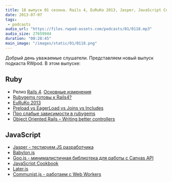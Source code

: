 ```yaml
---
title: 18 выпуск 01 сезона. Rails 4, EuRuKo 2013, Jasper, JavaScript Cookbook и прочее
date: 2013-07-07
tags:
 - podcasts
audio_url: "https://files.rwpod-assets.com/podcasts/01/0118.mp3"
audio_size: 27659944
duration: "00:28:45"
main_image: "/images/static/01/0118.png"
---
```


Добрый день уважаемые слушатели. Представляем новый выпуск подкаста RWpod. В этом выпуске:

## Ruby

 - Релиз [Rails 4](http://weblog.rubyonrails.org/2013/6/25/Rails-4-0-final/). [Основные изменения](http://blog.remarkablelabs.com/2012/11/rails-4-countdown-to-2013)
 - [Rubygems готовы к Rails4?](http://ready4rails4.net/)
 - [EuRuKo 2013](http://leonid.shevtsov.me/ru/euruko-2013-thoughts)
 - [Preload vs EagerLoad vs Joins vs Includes](http://blog.bigbinary.com/2013/07/01/preload-vs-eager-load-vs-joins-vs-includes.html)
 - [Про слабые зависимости в rubygems](https://discuss.gemnasium.com/t/weak-dependencies/40)
 - [Object Oriented Rails – Writing better controllers](http://pivotallabs.com/object-oriented-rails-writing-better-controllers/)

## JavaScript

 - [Jasper - тестируем JS разработчика](http://kalisjoshua.github.io/Jasper/)
 - [Babylon.js](http://blogs.msdn.com/b/eternalcoding/archive/2013/06/27/babylon-js-a-complete-javascript-framework-for-building-3d-games-with-html-5-and-webgl.aspx)
 - [Goo.js - минималистичная библиотека для работы с Canvas API](http://www.storminthecastle.com/projects/goo.js/)
 - [JavaScript Cookbook](http://www.javascriptcookbook.com/)
 - [Later.js](http://bunkat.github.io/later/)
 - [Communist.js - работаем с Web Workers](http://communistjs.com/)


